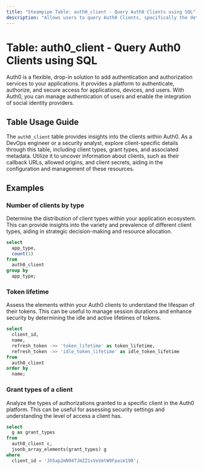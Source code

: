 ```yaml
---
title: "Steampipe Table: auth0_client - Query Auth0 Clients using SQL"
description: "Allows users to query Auth0 Clients, specifically the details of applications, APIs, and third-party services, providing insights into the configuration and management of these resources."
---
```


# Table: auth0_client - Query Auth0 Clients using SQL

Auth0 is a flexible, drop-in solution to add authentication and authorization services to your applications. It provides a platform to authenticate, authorize, and secure access for applications, devices, and users. With Auth0, you can manage authentication of users and enable the integration of social identity providers.

## Table Usage Guide

The `auth0_client` table provides insights into the clients within Auth0. As a DevOps engineer or a security analyst, explore client-specific details through this table, including client types, grant types, and associated metadata. Utilize it to uncover information about clients, such as their callback URLs, allowed origins, and client secrets, aiding in the configuration and management of these resources.

## Examples

### Number of clients by type
Determine the distribution of client types within your application ecosystem. This can provide insights into the variety and prevalence of different client types, aiding in strategic decision-making and resource allocation.

```sql
select
  app_type,
  count(1)
from
  auth0_client
group by
  app_type;
```

### Token lifetime
Assess the elements within your Auth0 clients to understand the lifespan of their tokens. This can be useful to manage session durations and enhance security by determining the idle and active lifetimes of tokens.

```sql
select
  client_id,
  name,
  refresh_token ->> 'token_lifetime' as token_lifetime,
  refresh_token ->> 'idle_token_lifetime' as idle_token_lifetime
from
  auth0_client
order by
  name;
```

### Grant types of a client
Analyze the types of authorizations granted to a specific client in the Auth0 platform. This can be useful for assessing security settings and understanding the level of access a client has.

```sql
select
  g as grant_types
from
  auth0_client c,
  jsonb_array_elements(grant_types) g
where
  client_id = 'Jh5ap2mN94TJmZZ1sVeVmtW9Fpaim190';
```